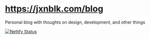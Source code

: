 
# https://jxnblk.com/blog

Personal blog with thoughts on design, development, and other things

[![Netlify Status](https://api.netlify.com/api/v1/badges/8a4c78d3-e3b5-4c19-bab4-016b3be98141/deploy-status)](https://app.netlify.com/sites/jxnblog/deploys)


